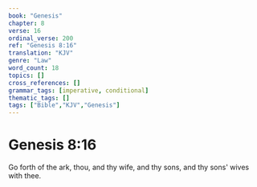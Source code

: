 ```yaml
---
book: "Genesis"
chapter: 8
verse: 16
ordinal_verse: 200
ref: "Genesis 8:16"
translation: "KJV"
genre: "Law"
word_count: 18
topics: []
cross_references: []
grammar_tags: [imperative, conditional]
thematic_tags: []
tags: ["Bible","KJV","Genesis"]
---
```


# Genesis 8:16

Go forth of the ark, thou, and thy wife, and thy sons, and thy sons' wives with thee.
